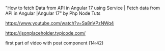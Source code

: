 "How to fetch Data from API in Angular 17 using Service | Fetch data from API in Angular |Angular 17" by Php Node Tuts

https://www.youtube.com/watch?v=Sa8nVPzNWq4

https://jsonplaceholder.typicode.com/

first part of video with post component (14:42)


